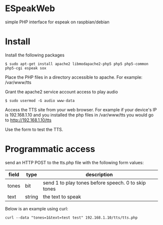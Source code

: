 # ESpeakWeb
simple PHP interface for espeak on raspbian/debian

# Install 

Install the following packages 

````
$ sudo apt-get install apache2 libmodapache2-php5 php5 php5-common php5-cgi espeak sox
````

Place the PHP files in a directory accessible to apache. For example: /var/www/tts

Grant the apache2 service account access to play audio

````
$ sudo usermod -G audio www-data
````

Access the TTS site from your web browser. For example if your device's IP is 192.168.1.10 and you installed the php files in /var/www/tts you would go to http://192.168.1.10/tts

Use the form to test the TTS.

# Programmatic access

send an HTTP POST to the tts.php file with the following form values:

| field       | type    | description |
| ----------- | ------- | ------------ |
| tones       | bit     | send 1 to play tones before speech. 0 to skip tones |
| text        | string  | the text to speak |

Below is an example using curl:

````
curl --data "tones=1&text=test test" 192.168.1.10/tts/tts.php 
````
